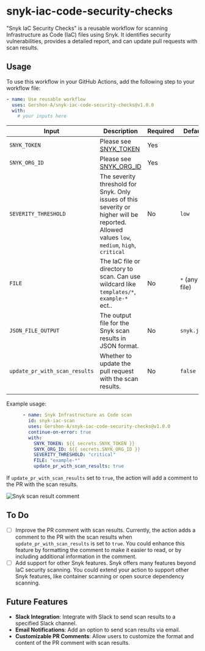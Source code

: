# snyk-iac-code-security-checks

"Snyk IaC Security Checks" is a reusable workflow for scanning Infrastructure as Code (IaC) files using Snyk. It identifies security vulnerabilities, provides a detailed report, and can update pull requests with scan results.

## Usage

To use this workflow in your GitHub Actions, add the following step to your workflow file:

```yaml
- name: Use reusable workflow
  uses: Gershon-A/snyk-iac-code-security-checks@v1.0.0
  with:
    # your inputs here
```

| Input                     | Description                                                       | Required | Default     |
| ------------------------- | ----------------------------------------------------------------- | -------- | ----------- |
| `SNYK_TOKEN`     | Please see  [SNYK_TOKEN](https://docs.snyk.io/getting-started/how-to-obtain-and-authenticate-with-your-snyk-api-token)| Yes       |        |
| `SNYK_ORG_ID`     | Please see  [SNYK_ORG_ID](https://docs.snyk.io/snyk-cli/scan-and-maintain-projects-using-the-cli/using-snyk-code-from-the-cli/set-the-snyk-organization-for-the-cli-tests) | Yes       |        |
| `SEVERITY_THRESHOLD`     | The severity threshold for Snyk. Only issues of this severity or higher will be reported. Allowed values `low`, `medium`, `high`, `critical` | No       | `low`       |
| `FILE`                   | The IaC file or directory to scan. Can use wildcard like `templates/*`, `example-*`  ect..                           | No       | `*` (any file) |
| `JSON_FILE_OUTPUT`       | The output file for the Snyk scan results in JSON format.         | No       | `snyk.json` |
| `update_pr_with_scan_results` | Whether to update the pull request with the scan results.      | No       | `false`      |
|       | |        |      |

Example usage:

```yaml
      - name: Snyk Infrastructure as Code scan
        id: snyk-iac-scan
        uses: Gershon-A/snyk-iac-code-security-checks@v1.0.0
        continue-on-error: true
        with:
          SNYK_TOKEN: ${{ secrets.SNYK_TOKEN }}
          SNYK_ORG_ID: ${{ secrets.SNYK_ORG_ID }}
          SEVERITY_THRESHOLD: "critical"
          FILE: "example-*"
          update_pr_with_scan_results: true

```

If `update_pr_with_scan_results` set to `true`, the action will add a comment to the PR with the scan results.  

![Snyk scan result comment](https://imgur.com/YTOHD9l.png)

## To Do

- [ ] Improve the PR comment with scan results. Currently, the action adds a comment to the PR with the scan results when `update_pr_with_scan_results` is set to `true`. You could enhance this feature by formatting the comment to make it easier to read, or by including additional information in the comment.
- [ ] Add support for other Snyk features. Snyk offers many features beyond IaC security scanning. You could extend your action to support other Snyk features, like container scanning or open source dependency scanning.

## Future Features

- **Slack Integration**: Integrate with Slack to send scan results to a specified Slack channel.
- **Email Notifications**: Add an option to send scan results via email.
- **Customizable PR Comments**: Allow users to customize the format and content of the PR comment with scan results.